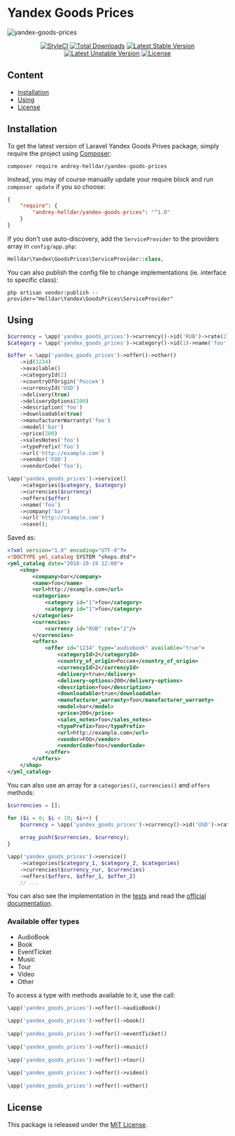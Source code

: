 # Yandex Goods Prices

![yandex-goods-prices](https://user-images.githubusercontent.com/10347617/55163142-4bbc4380-517a-11e9-8777-03d3775507bb.png)

<p align="center">
    <a href="https://styleci.io/repos/178002083"><img src="https://styleci.io/repos/178002083/shield" alt="StyleCI" /></a>
    <a href="https://packagist.org/packages/andrey-helldar/yandex-goods-prices"><img src="https://img.shields.io/packagist/dt/andrey-helldar/yandex-goods-prices.svg?style=flat-square" alt="Total Downloads" /></a>
    <a href="https://packagist.org/packages/andrey-helldar/yandex-goods-prices"><img src="https://poser.pugx.org/andrey-helldar/yandex-goods-prices/v/stable?format=flat-square" alt="Latest Stable Version" /></a>
    <a href="https://packagist.org/packages/andrey-helldar/yandex-goods-prices"><img src="https://poser.pugx.org/andrey-helldar/yandex-goods-prices/v/unstable?format=flat-square" alt="Latest Unstable Version" /></a>
    <a href="LICENSE"><img src="https://poser.pugx.org/andrey-helldar/yandex-goods-prices/license?format=flat-square" alt="License" /></a>
</p>


## Content

* [Installation](#installation)
* [Using](#using)
* [License](#license)


## Installation

To get the latest version of Laravel Yandex Goods Prives package, simply require the project using [Composer](https://getcomposer.org):

```
composer require andrey-helldar/yandex-goods-prices
```

Instead, you may of course manually update your require block and run `composer update` if you so choose:

```json
{
    "require": {
        "andrey-helldar/yandex-goods-prices": "^1.0"
    }
}
```

If you don't use auto-discovery, add the `ServiceProvider` to the providers array in `config/app.php`:

```php
Helldar\Yandex\GoodsPrices\ServiceProvider::class,
```

You can also publish the config file to change implementations (ie. interface to specific class):

```
php artisan vendor:publish --provider="Helldar\Yandex\GoodsPrices\ServiceProvider"
```


## Using

```php
$currency = \app('yandex_goods_prices')->currency()->id('RUB')->rate(2);
$category = \app('yandex_goods_prices')->category()->id(1)->name('foo');

$offer = \app('yandex_goods_prices')->offer()->other()
    ->id(1234)
    ->available()
    ->categoryId(2)
    ->countryOfOrigin('Россия')
    ->currencyId('USD')
    ->delivery(true)
    ->deliveryOptions(200)
    ->description('foo')
    ->downloadable(true)
    ->manufacturerWarranty('foo')
    ->model('bar')
    ->price(200)
    ->salesNotes('foo')
    ->typePrefix('foo')
    ->url('http://example.com')
    ->vendor('FOO')
    ->vendorCode('foo');

\app('yandex_goods_prices')->service()
    ->categories($category, $category)
    ->currencies($currency)
    ->offers($offer)
    ->name('foo')
    ->company('bar')
    ->url('http://example.com')
    ->save();
```

Saved as:
```xml
<?xml version="1.0" encoding="UTF-8"?>
<!DOCTYPE yml_catalog SYSTEM "shops.dtd">
<yml_catalog date="2018-10-19 12:00">
    <shop>
        <company>bar</company>
        <name>foo</name>
        <url>http://example.com</url>
        <categories>
            <category id="1">foo</category>
            <category id="1">foo</category>
        </categories>
        <currencies>
            <currency id="RUB" rate="2"/>
        </currencies>
        <offers>
            <offer id="1234" type="audiobook" available="true">
                <categoryId>2</categoryId>
                <country_of_origin>Россия</country_of_origin>
                <currencyId>2</currencyId>
                <delivery>true</delivery>
                <delivery-options>200</delivery-options>
                <description>foo</description>
                <downloadable>true</downloadable>
                <manufacturer_warranty>foo</manufacturer_warranty>
                <model>bar</model>
                <price>200</price>
                <sales_notes>foo</sales_notes>
                <typePrefix>foo</typePrefix>
                <url>http://example.com</url>
                <vendor>FOO</vendor>
                <vendorCode>foo</vendorCode>
            </offer>
        </offers>
    </shop>
</yml_catalog>
```

You can also use an array for a `categories()`, `currencies()` and `offers` methods:
```php
$currencies = [];

for ($i = 0; $i < 10; $i++) {
    $currency = \app('yandex_goods_prices')->currency()->id('USD')->rate($i);
    
    array_push($currencies, $currency);
}

\app('yandex_goods_prices')->service()
    ->categories($category_1, $category_2, $categories)
    ->currencies($currency_rur, $currencies)
    ->offers($offers, $offer_1, $offer_2)
    // ...
```

You can also see the implementation in the [tests](tests) and read the [official documentation](https://yandex.ru/support/webmaster/goods-prices/technical-requirements.html).


### Available offer types

* AudioBook
* Book
* EventTicket
* Music
* Tour
* Video
* Other

To access a type with methods available to it, use the call:
```php
\app('yandex_goods_prices')->offer()->audioBook()
    
\app('yandex_goods_prices')->offer()->book()
    
\app('yandex_goods_prices')->offer()->eventTicket()
    
\app('yandex_goods_prices')->offer()->music()
    
\app('yandex_goods_prices')->offer()->tour()
    
\app('yandex_goods_prices')->offer()->video()
    
\app('yandex_goods_prices')->offer()->other()
```


## License

This package is released under the [MIT License](LICENSE).
